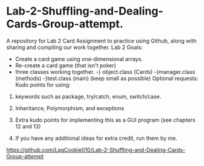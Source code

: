 # Lab-2-Shuffling-and-Dealing-Cards-Group-attempt.
A repository for Lab 2 Card Assignment to practice using Github, along with sharing and compiling our work together.
Lab 2 Goals:
- Create  a card game using one-dimensional arrays.
- Re-create a card game (that isn't poker)
- three classes working together.
-} object.class (Cards)
-}manager.class (methods)
-}test.class (main) (keep small as possible)
Optional requests:
Kudo points for using:

1) keywords such as package, try/catch, enum, switch/case. 

2) Inheritance, Polymorphism, and exceptions

3) Extra kudo points for implementing this as a GUI program (see chapters 12 and 13)

4) If you have any additional ideas for extra credit, run them by me. 

https://github.com/LagCookie010/Lab-2-Shuffling-and-Dealing-Cards-Group-attempt
 
